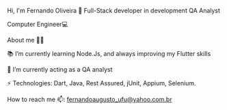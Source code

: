 Hi, I'm Fernando Oliveira 👋
Full-Stack developer in development
QA Analyst

Computer Engineer💻

About me 👨‍💻

📚 I’m currently learning Node.Js, and always improving my Flutter skills

🧐 I’m currently acting as a QA analyst

⚡ Technologies: Dart, Java, Rest Assured, jUnit, Appium, Selenium.

How to reach me 📫:
fernandoaugusto_ufu@yahoo.com.br
